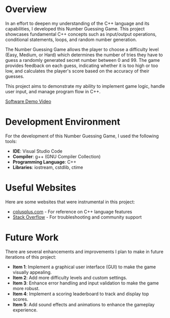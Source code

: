 # Overview

In an effort to deepen my understanding of the C++ language and its capabilities, I developed this Number Guessing Game. This project showcases fundamental C++ concepts such as input/output operations, conditional statements, loops, and random number generation.

The Number Guessing Game allows the player to choose a difficulty level (Easy, Medium, or Hard) which determines the number of tries they have to guess a randomly generated secret number between 0 and 99. The game provides feedback on each guess, indicating whether it is too high or too low, and calculates the player's score based on the accuracy of their guesses.

This project aims to demonstrate my ability to implement game logic, handle user input, and manage program flow in C++.

[Software Demo Video](http://youtube.link.goes.here)

# Development Environment

For the development of this Number Guessing Game, I used the following tools:

- **IDE**: Visual Studio Code
- **Compiler**: g++ (GNU Compiler Collection)
- **Programming Language**: C++
- **Libraries**: iostream, cstdlib, ctime

# Useful Websites

Here are some websites that were instrumental in this project:

- [cplusplus.com](http://www.cplusplus.com) - For reference on C++ language features
- [Stack Overflow](http://stackoverflow.com) - For troubleshooting and community support

# Future Work

There are several enhancements and improvements I plan to make in future iterations of this project:

- **Item 1**: Implement a graphical user interface (GUI) to make the game visually appealing.
- **Item 2**: Add more difficulty levels and custom settings.
- **Item 3**: Enhance error handling and input validation to make the game more robust.
- **Item 4**: Implement a scoring leaderboard to track and display top scores.
- **Item 5**: Add sound effects and animations to enhance the gameplay experience.
